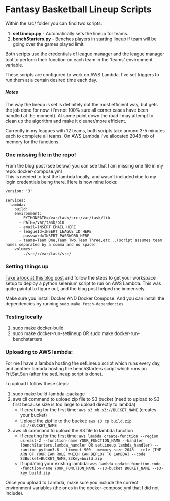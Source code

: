 # Fantasy Basketball Lineup Scripts

Within the src/ folder you can find two scripts:

1) **setLineup.py** - Automatically sets the lineup for teams.
2) **benchStarters.py** - Benches players in starting lineup if team will be going over the games played limit.

Both scripts use the credentials of league manager and the league manager tool to perform their function on each team in the 'teams' environment variable. 

These scripts are configured to work on AWS Lambda. I've set triggers to run them at a certain desired time each day.  

##### Notes
The way the lineup is set is definitely not the most efficient way, but gets the job done for now. (I'm not 100% sure all corner cases have been handled at the moment). At some point down the road I may attempt to clean up the algorithm and make it cleaner/more efficient.

Currently in my leagues with 12 teams, both scripts take around 3-5 minutes each to complete all teams.  On AWS Lambda I've allocated 2048 mb of memory for the functions.

### One missing file in the repo!
From the blog post (see below) you can see that I am missing one file in my repo: docker-compose.yml  
This is needed to test the lambda locally, and wasn't included due to my login credentials being there.  Here is how mine looks:
```
version: '3'

services:
  lambda:
    build: .
    environment:
      - PYTHONPATH=/var/task/src:/var/task/lib
      - PATH=/var/task/bin
      - email=INSERT EMAIL HERE
      - leagueId=INSERT LEAGUE ID HERE
      - password=INSERT PASSWORD HERE
      - teams=Team One,Team Two,Team Three,etc...(script assumes team names separated by a comma and no space)
    volumes:
      - ./src/:/var/task/src/
```

### Setting things up
[Take a look at this blog post](https://robertorocha.info/setting-up-a-selenium-web-scraper-on-aws-lambda-with-python/) and follow the steps to get your workspace setup to deploy a python selenium script to run on AWS Lambda.  This was quite painful to figure out, and the blog post helped me immensely. 

Make sure you install Docker AND Docker Compose.  And you can install the dependencies by running ```sudo make fetch-dependencies```.

### Testing locally
1) sudo make docker-build
2) sudo make docker-run-setlineup OR sudo make docker-run-benchstarters

### Uploading to AWS lambda:

For me I have a lambda hosting the setLineup script which runs every day, and another lambda hosting the benchStarters script which runs on Fri,Sat,Sun (after the setLineup script is done).

To upload I follow these steps:
1) sudo make build-lambda-package
2) aws cli command to upload zip file to S3 bucket (need to upload to S3 first because size is too large to upload directly to lambda)
   - If creating for the first time: ```aws s3 mb s3://BUCKET_NAME``` (creates your bucket)
   - Upload the zipfile to the bucket: ```aws s3 cp build.zip s3://BUCKET_NAME```
3) aws cli command to upload the S3 file to lambda function
   - If creating for the first time: ```aws lambda create-function --region us-east-2 --function-name YOUR_FUNCTION_NAME --handler (benchStarters.lambda_handler OR setLineup.lambda_handler) --runtime python3.6 --timeout 900 --memory-size 2048 --role [THE ARN OF YOUR IAM ROLE WHICH CAN DEPLOY TO LAMBDA] --code S3Bucket=BUCKET_NAME,S3Key=build.zip```
   - If updating your existing lambda: ```aws lambda update-function-code --function-name YOUR_FUNCTION_NAME --s3-bucket BUCKET_NAME --s3-key build.zip```


Once you upload to Lambda, make sure you include the correct environment variables (the ones in the docker-compose.yml that I did not include).